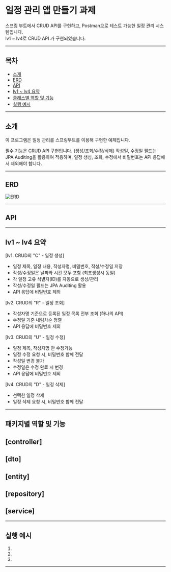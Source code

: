# 일정 관리 앱 만들기 과제

스프링 부트에서 CRUD API를 구현하고, Postman으로 테스트 가능한 일정 관리 시스템입니다.  
lv1 ~ lv4로 CRUD API 가 구현되었습니다.

---

## 목차
- [소개](#소개)
- [ERD](#ERD)
- [API](#API)
- [lv1 ~ lv4 요약](#lv1--lv4-요약)
- [클래스별 역할 및 기능](#클래스별-역할-및-기능)
- [실행 예시](#실행-예시)

---

## 소개

이 프로그램은 일정 관리를 스프링부트를 이용해 구현한 예제입니다.

필수 기능은 CRUD API 구현입니다. (생성/조회/수정/삭제)
작성일, 수정일 필드는 JPA Auditing을 활용하여 적응하며,
일정 생성, 조회, 수정에서 비밀번호는 API 응답에서 제외해야 합니다.

---

## ERD

![ERD](ERD_1.png)

---

## API



---

## lv1 ~ lv4 요약

[lv1. CRUD의 "C" - 일정 생성]
- 일정 제목, 일정 내용, 작성자명, 비밀번호, 작성/수정일 저장
- 작성/수정일은 날짜와 시간 모두 포함 (최초생성시 동일)
- 각 일정 고유 식별자(ID)를 자동으로 생성/관리
- 작성/수정일 필드는 JPA Auditing 활용
- API 응답에 비밀번호 제외


[lv2. CRUD의 "R" - 일정 조회]
- 작성자명 기준으로 등록된 일정 목록 전부 조회 (하나의 API)
- 수정일 기준 내림차순 정렬
- API 응답에 비밀번호 제외


[lv3. CRUD의 "U" - 일정 수정]
- 일정 제목, 작성자명 만 수정가능
- 일정 수정 요청 시, 비밀번호 함께 전달
- 작성일 변경 불가 
- 수정일은 수정 완료 시 변경
- API 응답에 비밀번호 제외


[lv4. CRUD의 "D" - 일정 삭제]
- 선택한 일정 삭제
- 일정 삭제 요청 시, 비밀번호 함께 전달


---

## 패키지별 역할 및 기능

[controller]
- 

[dto]
- 

[entity]
- 

[repository]
- 

[service]
- 

---

## 실행 예시

1. 
2. 
3. 


---

